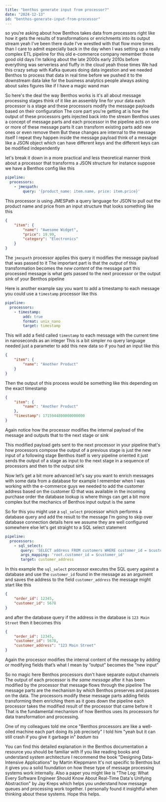 ```yaml
---
title: "benthos generate input from processor?"
date: "2024-12-13"
id: "benthos-generate-input-from-processor"
---
```


so you’re asking about how Benthos takes data from processors right like how it gets the results of transformations or enrichments into its output stream yeah I've been there dude I've wrestled with that flow more times than I care to admit especially back in the day when I was setting up a really complex ETL pipeline for this old e-commerce company remember those good old days I’m talking about the late 2000s early 2010s before everything was serverless and fluffy in the cloud yeah those times We had this crazy setup with Kafka queues doing data ingestion and we needed Benthos to process that data in real time before we pushed it to the downstream data lake for the business analytics people always asking about sales figures like if I have a magic wand man

So here's the deal the way Benthos works is it's all about message processing stages think of it like an assembly line for your data each processor is a stage and these processors modify the message payloads based on their configuration The core part you're getting at is how the output of these processors gets injected back into the stream Benthos uses a concept of message parts and each processor in the pipeline acts on one or more of these message parts It can transform existing parts add new ones or even remove them But these changes are internal to the message itself I repeat they happen inside the message payload think of a message like a JSON object which can have different keys and the different keys can be modified independently

 let's break it down in a more practical and less theoretical manner think about a processor that transforms a JSON structure for instance suppose we have a Benthos config like this

```yaml
pipeline:
  processors:
    - jmespath:
        query: '{product_name: item.name, price: item.price}'
```

This processor is using JMESPath a query language for JSON to pull out the product name and price from an input structure that looks something like this

```json
{
    "item": {
        "name": "Awesome Widget",
        "price": 19.99,
        "category": "Electronics"
    }
}
```

The `jmespath` processor applies this query it modifies the message payload that was passed to it The important part is that the *output* of this transformation becomes the *new content* of the message part this processed message is what gets passed to the next processor or the output sink of your Benthos pipeline

Here is another example say you want to add a timestamp to each message you could use a `timestamp` processor like this

```yaml
pipeline:
  processors:
    - timestamp:
        add: true
        format: unix_nano
        target: timestamp
```
This will add a field called `timestamp` to each message with the current time in nanoseconds as an integer This is a bit simpler no query language needed just a parameter to add this new data so if you had an input like this
```json
{
    "item": {
        "name": "Another Product"
    }
}
```
Then the output of this process would be something like this depending on the exact timestamp
```json
{
    "item": {
        "name": "Another Product"
    },
    "timestamp": 1715944800000000000
}
```
Again notice how the processor modifies the internal payload of the message and outputs that to the next stage or sink

This modified payload gets sent to the next processor in your pipeline that's how processors compose the output of a previous stage is just the new input of a following stage Benthos itself is very pipeline oriented it just sends the output of a stage as input to the next stage in a sequence of processors and then to the output sink

Now let’s get a bit more advanced let's say you want to enrich messages with some data from a database for example I remember when I was working with the e-commerce guys we needed to add the customer address based on the customer ID that was available in the incoming purchase order the database lookup is where things can get a bit more complex but the mechanics of Benthos input output is the same

So for this you might use a `sql_select` processor which performs a database query and add the result to the message I’m going to skip over database connection details here we assume they are well configured somewhere else let's get straight to a SQL select statement

```yaml
pipeline:
  processors:
    - sql_select:
       query: 'SELECT address FROM customers WHERE customer_id = $customer_id'
       args_mapping: 'root.customer_id = $customer_id'
       target: customer_address
```

In this example the `sql_select` processor executes the SQL query against a database and use the `customer_id` found in the message as an argument and saves the address to the field `customer_address` the message might start like this

```json
{
    "order_id": 12345,
    "customer_id": 5678
}
```
and after the database query if the address in the database is `123 Main Street` then it becomes this

```json
{
    "order_id": 12345,
    "customer_id": 5678,
    "customer_address": "123 Main Street"
}
```
Again the processor modifies the internal content of the message by adding or modifying fields that’s what I mean by “output” becomes the “new input”

So no magic here Benthos processors don't have separate output channels The output of each processor is *the same message* after it has been modified by the processor that message flows through the pipeline The message parts are the mechanism by which Benthos preserves and passes on the data. The processors modify these message parts adding fields transforming them enriching them as it goes down the pipeline each processor takes the modified result of the processor that came before it That is the fundamental mechanism of how Benthos uses its processors for data transformation and processing.

One of my colleagues told me once "Benthos processors are like a well-oiled machine each part doing its job precisely" I told him "yeah but it can still crash if you give it garbage in" *badum tss*

You can find this detailed explanation in the Benthos documentation a resource you should be familiar with If you like reading books and understand system architecture I recommend the book "Designing Data-Intensive Applications" by Martin Kleppmann It's not specific to Benthos but it gives you a solid foundation on how these type of message processing systems work internally. Also a paper you might like is "The Log: What Every Software Engineer Should Know About Real-Time Data's Unifying Abstraction" by Jay Kreps which helps you understand how message queues and processing work together. I personally found it insightful when thinking about these systems. Hope this helps.
